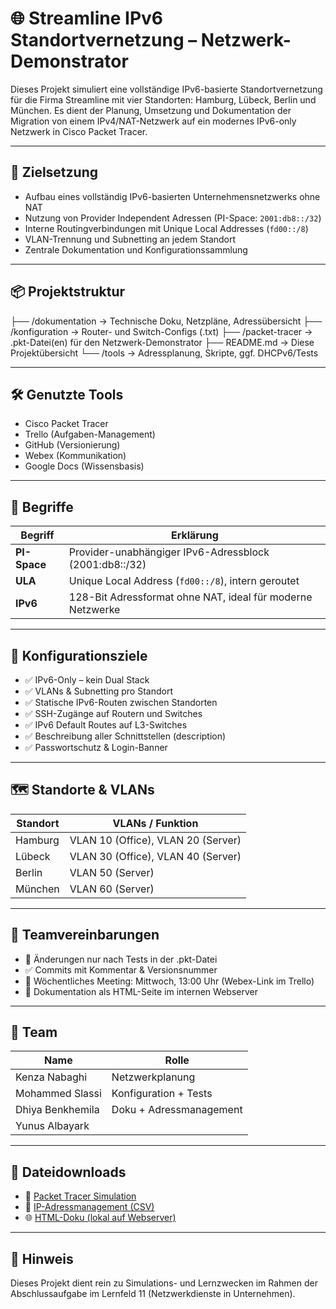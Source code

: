 # 🌐 Streamline IPv6 Standortvernetzung – Netzwerk-Demonstrator

Dieses Projekt simuliert eine vollständige IPv6-basierte Standortvernetzung für die Firma Streamline mit vier Standorten: Hamburg, Lübeck, Berlin und München. Es dient der Planung, Umsetzung und Dokumentation der Migration von einem IPv4/NAT-Netzwerk auf ein modernes IPv6-only Netzwerk in Cisco Packet Tracer.

---

## 🚀 Zielsetzung

- Aufbau eines vollständig IPv6-basierten Unternehmensnetzwerks ohne NAT
- Nutzung von Provider Independent Adressen (PI-Space: `2001:db8::/32`)
- Interne Routingverbindungen mit Unique Local Addresses (`fd00::/8`)
- VLAN-Trennung und Subnetting an jedem Standort
- Zentrale Dokumentation und Konfigurationssammlung

---

## 📦 Projektstruktur

├── /dokumentation → Technische Doku, Netzpläne, Adressübersicht
├── /konfiguration → Router- und Switch-Configs (.txt)
├── /packet-tracer → .pkt-Datei(en) für den Netzwerk-Demonstrator
├── README.md → Diese Projektübersicht
└── /tools → Adressplanung, Skripte, ggf. DHCPv6/Tests

---

## 🛠 Genutzte Tools

- Cisco Packet Tracer
- Trello (Aufgaben-Management)
- GitHub (Versionierung)
- Webex (Kommunikation)
- Google Docs (Wissensbasis)

---

## 🧠 Begriffe

| Begriff     | Erklärung |
|-------------|-----------|
| **PI-Space** | Provider-unabhängiger IPv6-Adressblock (2001:db8::/32) |
| **ULA**      | Unique Local Address (`fd00::/8`), intern geroutet |
| **IPv6**     | 128-Bit Adressformat ohne NAT, ideal für moderne Netzwerke |

---

## 🔧 Konfigurationsziele

- ✅ IPv6-Only – kein Dual Stack
- ✅ VLANs & Subnetting pro Standort
- ✅ Statische IPv6-Routen zwischen Standorten
- ✅ SSH-Zugänge auf Routern und Switches
- ✅ IPv6 Default Routes auf L3-Switches
- ✅ Beschreibung aller Schnittstellen (description)
- ✅ Passwortschutz & Login-Banner

---

## 🗺️ Standorte & VLANs

| Standort  | VLANs / Funktion                   |
|-----------|-------------------------------------|
| Hamburg   | VLAN 10 (Office), VLAN 20 (Server) |
| Lübeck    | VLAN 30 (Office), VLAN 40 (Server) |
| Berlin    | VLAN 50 (Server)                   |
| München   | VLAN 60 (Server)                   |

---

## 📝 Teamvereinbarungen

- 🔁 Änderungen nur nach Tests in der .pkt-Datei
- ✅ Commits mit Kommentar & Versionsnummer
- 💬 Wöchentliches Meeting: Mittwoch, 13:00 Uhr (Webex-Link im Trello)
- 📄 Dokumentation als HTML-Seite im internen Webserver

---

## 👥 Team

| Name            | Rolle                   |
|-----------------|-------------------------|
| Kenza Nabaghi   | Netzwerkplanung         |
| Mohammed Slassi | Konfiguration + Tests   |
|Dhiya Benkhemila | Doku + Adressmanagement |
|Yunus Albayark   |                         |

---

## 📂 Dateidownloads

- 📎 [Packet Tracer Simulation](./packet-tracer/streamline-v6.pkt)
- 📄 [IP-Adressmanagement (CSV)](./tools/adressen.csv)
- 🌐 [HTML-Doku (lokal auf Webserver)](./dokumentation/index.html)

---

## 📣 Hinweis

Dieses Projekt dient rein zu Simulations- und Lernzwecken im Rahmen der Abschlussaufgabe im Lernfeld 11 (Netzwerkdienste in Unternehmen).

